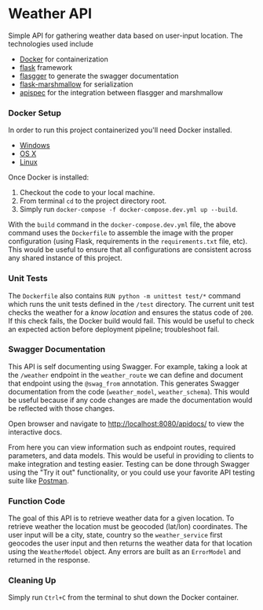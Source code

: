 # Weather API

Simple API for gathering weather data based on user-input location.  The technologies used include

- [Docker](https://palletsprojects.com/p/flask/) for containerization
- [flask](https://palletsprojects.com/p/flask/) framework
- [flasgger](https://github.com/flasgger/flasgger) to generate the swagger documentation
- [flask-marshmallow](https://flask-marshmallow.readthedocs.io/en/latest/) for serialization
- [apispec](https://apispec.readthedocs.io/en/latest/) for the integration between flasgger and marshmallow

### Docker Setup

In order to run this project containerized you'll need Docker installed.

* [Windows](https://docs.docker.com/windows/started)
* [OS X](https://docs.docker.com/mac/started/)
* [Linux](https://docs.docker.com/linux/started/)

Once Docker is installed:

1.  Checkout the code to your local machine.
2.  From terminal `cd` to the project directory root.
3.  Simply run `docker-compose -f docker-compose.dev.yml up --build`.  
    
With the `build` command in the `docker-compose.dev.yml` file, the above command uses the `Dockerfile` to assemble 
the image with the proper configuration (using Flask, requirements in the `requirements.txt` file, etc).  This would be
useful to ensure that all configurations are consistent across any shared instance of this project.

### Unit Tests

The `Dockerfile` also contains `RUN python -m unittest test/*` command which runs the unit tests defined in the 
`/test` directory.  The current unit test checks the weather for a *know location* and ensures the status code of `200`.
If this check fails, the Docker build would fail.  This would be useful to check an expected action before deployment 
pipeline; troubleshoot fail.

### Swagger Documentation

This API is self documenting using Swagger.  For example, taking a look at the `/weather` endpoint in the `weather_route` 
we can define and document that endpoint using the `@swag_from` annotation.  This generates Swagger documentation from the code
(`weather_model`, `weather_schema`).  This would be useful because if any code changes are made the documentation would be
reflected with those changes.

Open browser and navigate to [http://localhost:8080/apidocs/](http://localhost:8080/apidocs/) to view the interactive docs.

From here you can view information such as endpoint routes, required parameters, and data models.  This would be useful
in providing to clients to make integration and testing easier.  Testing can be done through Swagger using the "Try it 
out" functionality, or you could use your favorite API testing suite like [Postman](https://www.postman.com/).

### Function Code

The goal of this API is to retrieve weather data for a given location.  To retrieve weather the location must be
geocoded (lat/lon) coordinates.  The user input will be a city, state, country so the `weather_service` first geocodes
the user input and then returns the weather data for that location using the `WeatherModel` object.  Any errors are 
built as an `ErrorModel` and returned in the response. 

### Cleaning Up

Simply run `Ctrl+C` from the terminal to shut down the Docker container.


